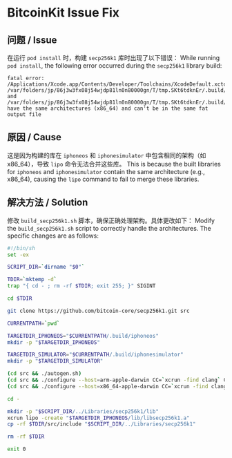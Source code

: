 
# BitcoinKit Issue Fix

## 问题 / Issue
在运行 `pod install` 时，构建 `secp256k1` 库时出现了以下错误：
While running `pod install`, the following error occurred during the `secp256k1` library build:

```
fatal error: /Applications/Xcode.app/Contents/Developer/Toolchains/XcodeDefault.xctoolchain/usr/bin/lipo: /var/folders/jp/86j3w3fx08j54wjdp81ln0n80000gn/T/tmp.SKt6tdknEr/.build/iphoneos/lib/libsecp256k1.a and /var/folders/jp/86j3w3fx08j54wjdp81ln0n80000gn/T/tmp.SKt6tdknEr/.build/iphonesimulator/lib/libsecp256k1.a have the same architectures (x86_64) and can't be in the same fat output file
```

## 原因 / Cause
这是因为构建的库在 `iphoneos` 和 `iphonesimulator` 中包含相同的架构（如 x86_64），导致 `lipo` 命令无法合并这些库。
This is because the built libraries for `iphoneos` and `iphonesimulator` contain the same architecture (e.g., x86_64), causing the `lipo` command to fail to merge these libraries.

## 解决方法 / Solution
修改 `build_secp256k1.sh` 脚本，确保正确处理架构。具体更改如下：
Modify the `build_secp256k1.sh` script to correctly handle the architectures. The specific changes are as follows:

```sh
#!/bin/sh
set -ex

SCRIPT_DIR=`dirname "$0"`

TDIR=`mktemp -d`
trap "{ cd - ; rm -rf $TDIR; exit 255; }" SIGINT

cd $TDIR

git clone https://github.com/bitcoin-core/secp256k1.git src

CURRENTPATH=`pwd`

TARGETDIR_IPHONEOS="$CURRENTPATH/.build/iphoneos"
mkdir -p "$TARGETDIR_IPHONEOS"

TARGETDIR_SIMULATOR="$CURRENTPATH/.build/iphonesimulator"
mkdir -p "$TARGETDIR_SIMULATOR"

(cd src && ./autogen.sh)
(cd src && ./configure --host=arm-apple-darwin CC=`xcrun -find clang` CFLAGS="-O3 -arch armv7 -arch armv7s -arch arm64 -isysroot `xcrun -sdk iphoneos --show-sdk-path` -fembed-bitcode -mios-version-min=8.0" CXX=`xcrun -find clang++` CXXFLAGS="-O3 -arch armv7 -arch armv7s -arch arm64 -isysroot `xcrun -sdk iphoneos --show-sdk-path` -fembed-bitcode -mios-version-min=8.0" --prefix="$TARGETDIR_IPHONEOS" && make install)
(cd src && ./configure --host=x86_64-apple-darwin CC=`xcrun -find clang` CFLAGS="-O3 -arch x86_64 -isysroot `xcrun -sdk iphonesimulator --show-sdk-path` -fembed-bitcode-marker -mios-simulator-version-min=8.0" CXX=`xcrun -find clang++` CXXFLAGS="-O3 -arch x86_64 -isysroot `xcrun -sdk iphonesimulator --show-sdk-path` -fembed-bitcode-marker -mios-simulator-version-min=8.0" --prefix="$TARGETDIR_SIMULATOR" && make install)

cd -

mkdir -p "$SCRIPT_DIR/../Libraries/secp256k1/lib"
xcrun lipo -create "$TARGETDIR_IPHONEOS/lib/libsecp256k1.a"                    "$TARGETDIR_SIMULATOR/lib/libsecp256k1.a"                    -o "$SCRIPT_DIR/../Libraries/secp256k1/lib/libsecp256k1.a"
cp -rf $TDIR/src/include "$SCRIPT_DIR/../Libraries/secp256k1"

rm -rf $TDIR

exit 0
```
